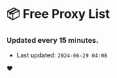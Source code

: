 # :package: Free Proxy List
### Updated every 15 minutes.

- Last updated: `2024-06-29 04:08`

:heart:
